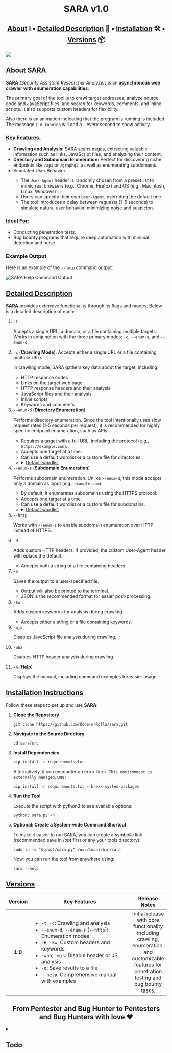 <h1 align='center'>SARA v1.0</h1>

<h2 align='center'><a href='#about'>About</a> ℹ️ • <a href='#dd'>Detailed Description</a> 🔬 • <a href='#ii'>Installation</a> 🛠️ • <a href='#versions'>Versions</a> 📦</h2>

<img src='https://github.com/Kode-n-Rolla/sara/blob/main/images/sara.png' align='center'>

<h2 id='about'>About SARA</h2>

**SARA** *(Security Assistant Researcher Analyzer)* is an **asynchronous web crawler with enumeration capabilities**.
<p>The primary goal of the tool is to crawl target addresses, analyze source code and JavaScript files, and search for keywords, comments, and inline scripts. It also supports custom headers for flexibility.</p>
<p>Also there is an animation indicating that the program is running is included. The message <code>I’m running</code> will add a <code>.</code> every second to show activity.</p>

<h3><ins>Key Features:</ins></h3>
    <ul>
        <li><b>Crawling and Analysis:</b> SARA scans pages, extracting valuable information such as links, JavaScript files, and analyzing their content.</li>
        <li><b>Directory and Subdomain Enumeration:</b> Perfect for discovering niche endpoints like <code>/api</code> or <code>/graphql</code>, as well as enumerating subdomains.</li>
        <li>Simulated User Behavior:</li>
            <ul>
                <li>The <code>User-Agent</code> header is randomly chosen from a preset list to mimic real browsers (e.g., Chrome, Firefox) and OS (e.g., Macintosh, Linux, Windows)</li>
                <li>Users can specify their own <code>User-Agent</code>, overriding the default one.</li>
                <li>The tool introduces a delay between requests (1–5 seconds) to simulate natural user behavior, minimizing noise and suspicion.</li>
            </ul>
    </ul>

<h3><ins>Ideal For:</ins></h3>
    <ul>
        <li>Conducting penetration tests.</li>
        <li>Bug bounty programs that require deep automation with minimal detection and noise.</li>
    </ul>

### Example Output
Here is an example of the `--help` command output:

![SARA Help Command Output](https://github.com/Kode-n-Rolla/sara/blob/main/images/sara_help_flag.jpg)

<h2 id='dd'><ins>Detailed Description</ins></h2>
    <b>SARA</b> provides extensive functionality through its flags and modes. Below is a detailed description of each:
    <ol>
        <li><code>-t</code></li>
            <p>Accepts a single URL, a domain, or a file containing multiple targets. Works in conjunction with the three primary modes: <code>-c</code>, <code>--enum-s</code>, and <code>--enum-d</code>.</p>
        <li><code>-c</code> (<b>Crawling Mode</b>). Accepts either a single URL or a file containing multiple URLs.</li>
            <p>In crawling mode, SARA gathers key data about the target, including:</p>
                <ul>
                    <li>HTTP response codes</li>
                    <li>Links on the target web page</li>
                    <li>HTTP response headers and their analysis</li>
                    <li>JavaScript files and their analysis</li>
                    <li>Inline scripts</li>
                    <li>Keywords and comments</li>
                </ul>
         <li><code>--enum-d</code> (<b>Directory Enumeration</b>).</li>
            <p>Performs directory enumeration. Since the tool intentionally uses slow request rates (1-5 seconds per request), it is recommended for highly specific endpoint enumeration, such as APIs.</p>
                <ul>
                    <li>Requires a target with a full URL, including the protocol (e.g., <code>https://example.com</code>).</li>
                    <li>Accepts one target at a time.</li>
                    <li>Can use a default wordlist or a custom file for directories.</li>
                    <li><details><summary><ins>Default wordlist</ins></summary>
                        /admin, /login, /dashboard, /config, /api, /robots.txt, /sitemap.xml, /env, /private, /uploads, /tmp, /health, /metrics, /status, /graphql, /graphiql
                    </details></li>
                </ul>
        <li><code>--enum-s</code> (<b>Subdomain Enumeration</b>)</li>
            <p>Performs subdomain enumeration. Unlike <code>--enum-d</code>, this mode accepts only a domain as input (e.g., <code>example.com</code>).</p>
                <ul>
                    <li>By default, it enumerates subdomains using the HTTPS protocol.</li>
                    <li>Accepts one target at a time.</li>
                    <li>Can use a default wordlist or a custom file for subdomains.</li>
                    <li><details><summary><ins>Default wordlist</ins></summary>
                            dev, test, staging, qa, admin, dashboard, api, auth, mail, ftp, vpn, status
                        </details></li>
                </ul>
        <li><code>--http</code></li>
            <p>Works with <code>--enum-s</code> to enable subdomain enumeration over HTTP instead of HTTPS.</p>
        <li><code>-H</code></li>
            <p>Adds custom HTTP headers. If provided, the custom User-Agent header will replace the default.</p>
            <ul><li>Accepts both a string or a file containing headers.</li></ul>
        <li><code>-o</code></li>
            <p>Saves the output to a user-specified file.</p>
            <ul>
                <li>Output will also be printed to the terminal.</li>
                <li>JSON is the recommended format for easier post-processing.</li>
            </ul>
        <li><code>-kw</code></li>
            <p>Adds custom keywords for analysis during crawling.</p>
            <ul><li>Accepts either a string or a file containing keywords.</li></ul>
        <li><code>-wjs</code></li>
            <p>Disables JavaScript file analysis during crawling.</p>
        <li><code>-wha</code></li>
            <p>Disables HTTP header analysis during crawling.</p>
        <li><code>-h</code> (<b>Help</b>)</li>
            <p>Displays the manual, including command examples for easier usage.</p>
    </ol>

<h2 id='ii'><ins>Installation Instructions</ins></h2>
    <p>Follow these steps to set up and use <b>SARA</b>:</p>
    <ol>
        <li><b>Clone the Repository</b></li>
            <pre><code>git clone https://github.com/Kode-n-Rolla/sara.git</code></pre>
        <li><b>Navigate to the Source Directory</b></li>
            <pre><code>cd sara/src</code></pre>
        <li><b>Install Dependencies</b></li>
            <pre><code>pip install -r requirements.txt</code></pre>
            <p>Alternatively, if you encounter an error like <code>× This environment is externally managed</code>, use:</p>
            <pre><code>pip install -r requirements.txt --break-system-packages</code></pre>
        <li><b>Run the Tool</b></li>
            <p>Execute the script with python3 to see available options:</p>
            <pre><code>python3 sara.py -h</code></pre>
        <li><b>Optional: Create a System-wide Command Shortcut</b></li>
            <p>To make it easier to run SARA, you can create a symbolic link (recommended save in /opt first or any your tools directory):</p>
            <pre><code>sudo ln -s "$(pwd)/sara.py" /usr/local/bin/sara</code></pre>
            <p>Now, you can run the tool from anywhere using:</p>
            <pre><code>sara --help</code></pre>
    </ol>

<h2 id='verions'><ins>Versions</ins></h2>
<table>
  <thead>
    <tr>
      <th>Version</th>
      <th>Key Features</th>
      <th>Release Notes</th>
    </tr>
  </thead>
  <tbody>
    <tr>
      <td align='center'><b>1.0</b></td>
      <td width=450>
        <ul>
          <li><code>-t</code>, <code>-c</code>: Crawling and analysis</li>
          <li><code>--enum-d</code>, <code>--enum-s</code> (<code>--http</code>): Enumeration modes</li>
          <li><code>-H</code>, <code>-kw</code>: Custom headers and keywords</li>
          <li><code>-wha</code>, <code>-wjs</code>: Disable header or JS analysis</li>
          <li><code>-o</code>: Save results to a file</li>
          <li><code>--help</code>: Comprehensive manual with examples</li>
        </ul>
      </td>
      <td align='center'>
        Initial release with core functionality including crawling, enumeration, and customizable features for penetration testing and bug bounty tasks.
      </td>
    </tr>
  </tbody>
</table>    

<h2 align='center'>From Pentester and Bug Hunter to Pentesters and Bug Hunters with love ❤️</h2>

<details><summary><h2>Todo</h2></summary>
    <ol>
        <li>Check installation instructions</li>
        <li>Update Release</li>
        <li>[Additional] Add some wordlists, for api for example</li>
    </ol>
</details>
